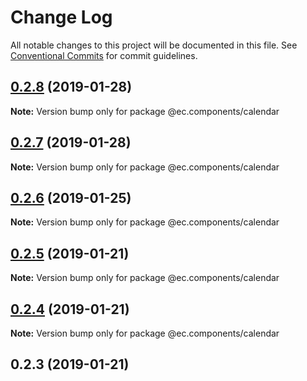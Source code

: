 # Change Log

All notable changes to this project will be documented in this file.
See [Conventional Commits](https://conventionalcommits.org) for commit guidelines.

## [0.2.8](https://github.com/entrecode/ec.components/compare/@ec.components/calendar@0.2.7...@ec.components/calendar@0.2.8) (2019-01-28)

**Note:** Version bump only for package @ec.components/calendar





## [0.2.7](https://github.com/entrecode/ec.components/compare/@ec.components/calendar@0.2.6...@ec.components/calendar@0.2.7) (2019-01-28)

**Note:** Version bump only for package @ec.components/calendar





## [0.2.6](https://github.com/entrecode/ec.components/compare/@ec.components/calendar@0.2.5...@ec.components/calendar@0.2.6) (2019-01-25)

**Note:** Version bump only for package @ec.components/calendar





## [0.2.5](https://github.com/entrecode/ec.components/compare/@ec.components/calendar@0.2.4...@ec.components/calendar@0.2.5) (2019-01-21)

**Note:** Version bump only for package @ec.components/calendar





## [0.2.4](https://github.com/entrecode/ec.components/compare/@ec.components/calendar@0.2.3...@ec.components/calendar@0.2.4) (2019-01-21)

**Note:** Version bump only for package @ec.components/calendar





## 0.2.3 (2019-01-21)
